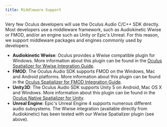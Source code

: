 ```yaml
---
title: Middleware Support
---
```




Very few Oculus developers will use the Oculus Audio C/C++ SDK directly. Most developers use a middleware framework, such as Audiokinetic Wwise or FMOD, and/or an engine such as Unity or Epic's Unreal. For this reason, we support middleware packages and engines commonly used by developers.

* **Audiokinetic Wwise**: Oculus provides a Wwise compatible plugin for Windows. More information about this plugin can be found in the [Oculus Spatializer for Wwise Integration Guide](/documentation/audiosdk/latest/concepts/osp-wwise-overview/ "The Oculus Spatializer Plugin (OSP) is an add-on plugin for the Audiokinetic Wwise tool set that allows monophonic sound sources to be spatialized in 3D relative to the user's head location. This integration guide describes how to install and use OSP in both the Wwise application and the end-user application.").
* **FMOD**: The Oculus Audio SDK supports FMOD on the Windows, Mac and Android platforms. More information about this plugin can be found in the [Oculus Spatializer for FMOD Integration Guide](/documentation/audiosdk/latest/concepts/osp-fmod-overview/ "The Oculus Spatializer Plugin (OSP) is an add-on plugin for FMOD Studio for Windows and Mac OS X that allows monophonic sound sources to be properly spatialized in 3D relative to the user's head location. This plugin requires FMOD Studio version 1.08.16 or later.").
* **Unity3D**: The Oculus Audio SDK supports Unity 5 on Android, Mac OS X and Windows. More information about this plugin can be found in the [Oculus Native Spatializer for Unity](/documentation/audiosdk/latest/concepts/book-ospnative-unity/ "Welcome to this guide to using the Oculus Native Spatializer plugin in Unity.").
* **Unreal Engine**: Epic's Unreal Engine 4 supports numerous different audio subsystems. The Wwise integration (available directly from Audiokinetic) has been tested with our Wwise Spatializer plugin (see above).

